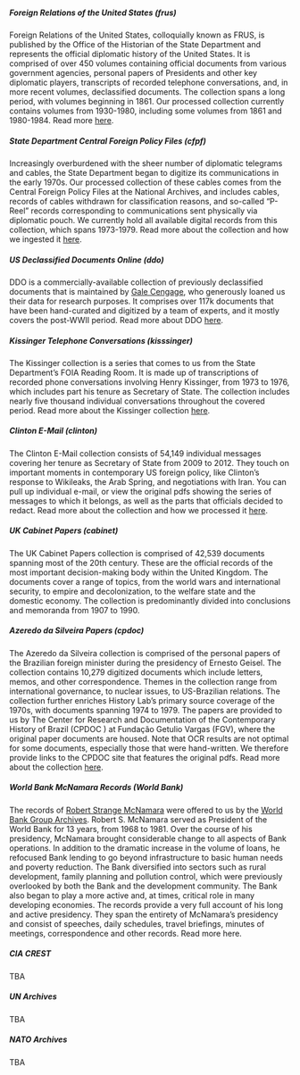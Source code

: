 ##### Foreign Relations of the United States (frus)
Foreign Relations of the United States, colloquially known as FRUS, is published by the Office of the Historian of the State Department and represents the official diplomatic history of the United States. It is comprised of over 450 volumes containing official documents from various government agencies, personal papers of Presidents and other key diplomatic players, transcripts of recorded telephone conversations, and, in more recent volumes, declassified documents. The collection spans a long period, with volumes beginning in 1861. Our processed collection currently contains volumes from 1930-1980, including some volumes from 1861 and 1980-1984. Read more [here](http://history-lab.org/frus).

##### State Department Central Foreign Policy Files (cfpf)
Increasingly overburdened with the sheer number of diplomatic telegrams and cables, the State Department began to digitize its communications in the early 1970s. Our processed collection of these cables comes from the Central Foreign Policy Files at the National Archives, and includes cables, records of cables withdrawn for classification reasons, and so-called “P-Reel” records corresponding to communications sent physically via diplomatic pouch. We currently hold all available digital records from this collection, which spans 1973-1979. Read more about the collection and how we ingested it [here](http://history-lab.org/cables).

##### US Declassified Documents Online (ddo)
DDO is a commercially-available collection of previously declassified documents that is maintained by [Gale Cengage](https://www.gale.com/c/us-declassified-documents-online), who generously loaned us their data for research purposes. It comprises over 117k documents that have been hand-curated and digitized by a team of experts, and it mostly covers the post-WWII period. Read more about DDO [here](http://history-lab.org/ddo).

##### Kissinger Telephone Conversations (kisssinger)
The Kissinger collection is a series that comes to us from the State Department’s FOIA Reading Room. It is made up of transcriptions of recorded phone conversations involving Henry Kissinger, from 1973 to 1976, which includes part his tenure as Secretary of State. The collection includes nearly five thousand individual conversations throughout the covered period. Read more about the Kissinger collection [here](http://history-lab.org/kissinger).

##### Clinton E-Mail (clinton)
The Clinton E-Mail collection consists of 54,149 individual messages covering her tenure as Secretary of State from 2009 to 2012. They touch on important moments in contemporary US foreign policy, like Clinton’s response to Wikileaks, the Arab Spring, and negotiations with Iran. You can pull up individual e-mail, or view the original pdfs showing the series of messages to which it belongs, as well as the parts that officials decided to redact. Read more about the collection and how we processed it [here](http://history-lab.org/clinton).

##### UK Cabinet Papers (cabinet)
The UK Cabinet Papers collection is comprised of 42,539 documents spanning most of the 20th century. These are the official records of the most important decision-making body within the United Kingdom. The documents cover a range of topics, from the world wars and international security, to empire and decolonization, to the welfare state and the domestic economy. The collection is predominantly divided into conclusions and memoranda from 1907 to 1990.

##### Azeredo da Silveira Papers (cpdoc)
The Azeredo da Silveira collection is comprised of the personal papers of the Brazilian foreign minister during the presidency of Ernesto Geisel. The collection contains 10,279 digitized documents which include letters, memos, and other correspondence. Themes in the collection range from international governance, to nuclear issues, to US-Brazilian relations. The collection further enriches History Lab’s primary source coverage of the 1970s, with documents spanning 1974 to 1979. The papers are provided to us by The Center for Research and Documentation of the Contemporary History of Brazil (CPDOC ) at Fundação Getulio Vargas (FGV), where the original paper documents are housed. Note that OCR results are not optimal for some documents, especially those that were hand-written. We therefore provide links to the CPDOC site that features the original pdfs. Read more about the collection [here](http://history-lab.org/cpdoc).

##### World Bank McNamara Records (World Bank)
The records of [Robert Strange McNamara](https://www.worldbank.org/en/archive/history/past-presidents/robert-strange-mcnamara) were offered to us by the [World Bank Group Archives](https://www.worldbank.org/en/archive/home). Robert S. McNamara served as President of the World Bank for 13 years, from 1968 to 1981. Over the course of his presidency, McNamara brought considerable change to all aspects of Bank operations. In addition to the dramatic increase in the volume of loans, he refocused Bank lending to go beyond infrastructure to basic human needs and poverty reduction. The Bank diversified into sectors such as rural development, family planning and pollution control, which were previously overlooked by both the Bank and the development community. The Bank also began to play a more active and, at times, critical role in many developing economies. The records provide a very full account of his long and active presidency. They span the entirety of McNamara’s presidency and consist of speeches, daily schedules, travel briefings, minutes of meetings, correspondence and other records. Read more here.

##### CIA CREST
TBA

##### UN Archives
TBA

##### NATO Archives
TBA